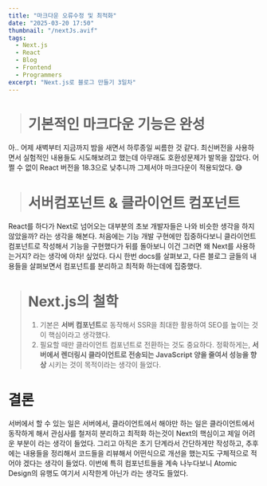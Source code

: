 ```yaml
---
title: "마크다운 오류수정 및 최적화"
date: "2025-03-20 17:50"
thumbnail: "/nextJs.avif"
tags:
  - Next.js
  - React
  - Blog
  - Frontend
  - Programmers
excerpt: "Next.js로 블로그 만들기 3일차"
---
```


> # 기본적인 마크다운 기능은 완성

아.. 어제 새벽부터 지금까지 밤을 새면서 하루종일 씨름한 것 같다. 최신버전을 사용하면서 실험적인 내용들도 시도해보려고 했는데
아무래도 호환성문제가 발목을 잡았다. 어쩔 수 없이 React 버전을 18.3으로 낮추니까 그제서야 마크다운이 적용되었다. 😅

> # 서버컴포넌트 & 클라이언트 컴포넌트

React를 하다가 Next로 넘어오는 대부분의 초보 개발자들은 나와 비슷한 생각을 하지 않았을까? 라는 생각을 해본다. 처음에는 기능 개발 구현에만 집중하다보니 클라이언트 컴포넌트로 작성해서 기능을 구현했다가 뒤를 돌아보니 이건 그러면 왜 Next를 사용하는거지? 라는 생각에 아차! 싶었다. 다시 한번 docs를 살펴보고, 다른 블로그 글들의 내용들을 살펴보면서 컴포넌트를 분리하고 최적화 하는데에 집중했다.

> # Next.js의 철학
>
> 1. 기본은 **서버 컴포넌트**로 동작해서 SSR을 최대한 활용하여 SEO를 높이는 것이 핵심이라고 생각했다.
> 2. 필요할 때만 클라이언트 컴포넌트로 전환하는 것도 중요하다. 정확하게는, **서버에서 렌더링시 클라이언트로 전송되는 JavaScript 양을 줄여서 성능을 향상** 시키는 것이 목적이라는 생각이 들었다.

# 결론

서버에서 할 수 있는 일은 서버에서, 클라이언트에서 해야만 하는 일은 클라이언트에서 동작하게 해서 관심사를 철저히 분리하고 최적화 하는것이 Next의 핵심이고 제일 어려운 부분이 라는 생각이 들었다. 그리고 아직은 초기 단계라서 간단하게만 작성하고, 추후에는 내용들을 정리해서 코드들을 리뷰해서 어떤식으로 개선을 했는지도 구체적으로 적어야 겠다는 생각이 들었다. 이번에 특히 컴포넌트들을 계속 나누다보니 Atomic Design의 유행도 여기서 시작한게 아닌가 라는 생각도 들었다.
